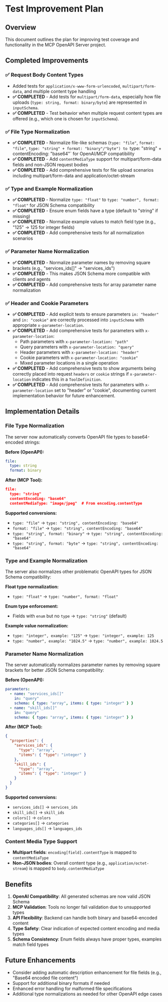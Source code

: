 # Test Improvement Plan

## Overview

This document outlines the plan for improving test coverage and functionality in the MCP OpenAPI Server project.

## Completed Improvements

### ✅ Request Body Content Types
- Added tests for `application/x-www-form-urlencoded`, `multipart/form-data`, and multiple content type handling
- **✅ COMPLETED** - Add tests for `multipart/form-data`, especially how file uploads (`type: string, format: binary/byte`) are represented in `inputSchema`.
- **✅ COMPLETED** - Test behavior when multiple request content types are offered (e.g., which one is chosen for `inputSchema`).

### ✅ File Type Normalization
- **✅ COMPLETED** - Normalize file-like schemas (`type: "file"`, `format: "file"`, `type: "string" + format: "binary"/"byte") to `type: "string" + contentEncoding: "base64"` for OpenAI/MCP compatibility
- **✅ COMPLETED** - Add `contentMediaType` support for multipart/form-data fields and non-JSON request bodies
- **✅ COMPLETED** - Add comprehensive tests for file upload scenarios including multipart/form-data and application/octet-stream

### ✅ Type and Example Normalization
- **✅ COMPLETED** - Normalize `type: "float"` to `type: "number", format: "float"` for JSON Schema compatibility
- **✅ COMPLETED** - Ensure enum fields have a type (default to "string" if missing)
- **✅ COMPLETED** - Normalize example values to match field type (e.g., "125" → 125 for integer fields)
- **✅ COMPLETED** - Add comprehensive tests for all normalization scenarios

### ✅ Parameter Name Normalization
- **✅ COMPLETED** - Normalize parameter names by removing square brackets (e.g., "services_ids[]" → "services_ids")
- **✅ COMPLETED** - This makes JSON Schema more compatible with clients and agents
- **✅ COMPLETED** - Add comprehensive tests for array parameter name normalization

### ✅ Header and Cookie Parameters
- **✅ COMPLETED** - Add explicit tests to ensure parameters `in: "header"` and `in: "cookie"` are correctly processed into `inputSchema` with appropriate `x-parameter-location`.
- **✅ COMPLETED** - Add comprehensive tests for parameters with `x-parameter-location`:
  - Path parameters with `x-parameter-location: "path"`
  - Query parameters with `x-parameter-location: "query"`
  - Header parameters with `x-parameter-location: "header"`
  - Cookie parameters with `x-parameter-location: "cookie"`
  - Mixed parameter locations in a single operation
- **✅ COMPLETED** - Add comprehensive tests to show arguments being correctly placed into request `headers` or `cookie` strings if `x-parameter-location` indicates this in a `ToolDefinition`.
- **✅ COMPLETED** - Add comprehensive tests for parameters with `x-parameter-location` set to "header" or "cookie", documenting current implementation behavior for future enhancement.

## Implementation Details

### File Type Normalization
The server now automatically converts OpenAPI file types to base64-encoded strings:

**Before (OpenAPI):**
```yaml
file:
  type: string
  format: binary
```

**After (MCP Tool):**
```json
file:
  type: "string"
  contentEncoding: "base64"
  contentMediaType: "image/jpeg"  # From encoding.contentType
```

**Supported conversions:**
- `type: "file"` → `type: "string", contentEncoding: "base64"`
- `format: "file"` → `type: "string", contentEncoding: "base64"`
- `type: "string", format: "binary"` → `type: "string", contentEncoding: "base64"`
- `type: "string", format: "byte"` → `type: "string", contentEncoding: "base64"`

### Type and Example Normalization
The server also normalizes other problematic OpenAPI types for JSON Schema compatibility:

**Float type normalization:**
- `type: "float"` → `type: "number", format: "float"`

**Enum type enforcement:**
- Fields with `enum` but no `type` → `type: "string"` (default)

**Example value normalization:**
- `type: "integer", example: "125"` → `type: "integer", example: 125`
- `type: "number", example: "1024.5"` → `type: "number", example: 1024.5`

### Parameter Name Normalization
The server automatically normalizes parameter names by removing square brackets for better JSON Schema compatibility:

**Before (OpenAPI):**
```yaml
parameters:
  - name: "services_ids[]"
    in: "query"
    schema: { type: "array", items: { type: "integer" } }
  - name: "skill_ids[]"
    in: "query"
    schema: { type: "array", items: { type: "integer" } }
```

**After (MCP Tool):**
```json
{
  "properties": {
    "services_ids": {
      "type": "array",
      "items": { "type": "integer" }
    },
    "skill_ids": {
      "type": "array",
      "items": { "type": "integer" }
    }
  }
}
```

**Supported conversions:**
- `services_ids[]` → `services_ids`
- `skill_ids[]` → `skill_ids`
- `colors[]` → `colors`
- `categories[]` → `categories`
- `languages_ids[]` → `languages_ids`

### Content Media Type Support
- **Multipart fields**: `encoding[field].contentType` is mapped to `contentMediaType`
- **Non-JSON bodies**: Overall content type (e.g., `application/octet-stream`) is mapped to `body.contentMediaType`

## Benefits

1. **OpenAI Compatibility**: All generated schemas are now valid JSON Schema
2. **MCP Validation**: Tools no longer fail validation due to unsupported types
3. **API Flexibility**: Backend can handle both binary and base64-encoded content
4. **Type Safety**: Clear indication of expected content encoding and media types
5. **Schema Consistency**: Enum fields always have proper types, examples match field types

## Future Enhancements

- Consider adding automatic description enhancement for file fields (e.g., "Base64 encoded file content")
- Support for additional binary formats if needed
- Enhanced error handling for malformed file specifications
- Additional type normalizations as needed for other OpenAPI edge cases